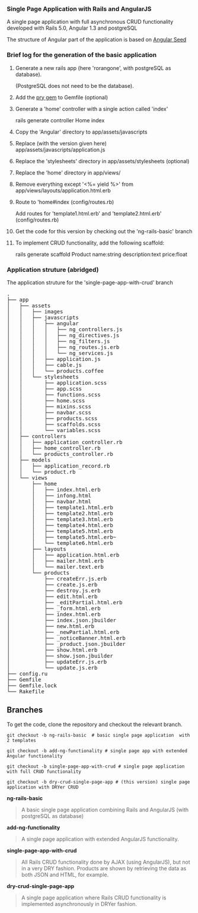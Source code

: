 ### Single Page Application with Rails and AngularJS

A single page application with full asynchronous CRUD functionality developed with
 Rails 5.0, Angular 1.3 and postgreSQL

The structure of Angular part of the application is based on [Angular Seed](https://github.com/angular/angular-seed)
### Brief log for the generation of the basic application

  1.  Generate a new rails app (here 'rorangone', with postgreSQL as database). 

      (PostgreSQL does not need to be the database). 

  2.  Add the [pry gem](https://github.com/rweng/pry-rails) to Gemfile (optional)
  3.  Generate a 'home' controller with a single action called 'index'

      rails generate controller Home index

  4.  Copy the 'Angular' directory to app/assets/javascripts
  5.  Replace (with the version given here) app/assets/javascripts/application.js
  6.  Replace the 'stylesheets' directory in app/assets/stylesheets (optional)
  7.  Replace the 'home' directory in app/views/
  8.  Remove everything except '<%= yield %>' from app/views/layouts/application.html.erb
  9.  Route to 'home#index (config/routes.rb)

      Add routes for 'template1.html.erb' and 'template2.html.erb' (config/routes.rb)
  10. Get the code for this version by checking out the 'ng-rails-basic' branch
  11. To implement CRUD functionality, add the following scaffold: 

      rails generate scaffold Product name:string description:text price:float

### Application struture (abridged) 

  The application struture for the 'single-page-app-with-crud' branch
<pre>
.
├── app
│   ├── assets
│   │   ├── images
│   │   ├── javascripts
│   │   │   ├── angular
│   │   │   │   ├── ng_controllers.js
│   │   │   │   ├── ng_directives.js
│   │   │   │   ├── ng_filters.js
│   │   │   │   ├── ng_routes.js.erb
│   │   │   │   └── ng_services.js
│   │   │   ├── application.js
│   │   │   ├── cable.js
│   │   │   └── products.coffee
│   │   └── stylesheets
│   │       ├── application.scss
│   │       ├── app.scss
│   │       ├── functions.scss
│   │       ├── home.scss
│   │       ├── mixins.scss
│   │       ├── navbar.scss
│   │       ├── products.scss
│   │       ├── scaffolds.scss
│   │       └── variables.scss
│   ├── controllers
│   │   ├── application_controller.rb
│   │   ├── home_controller.rb
│   │   └── products_controller.rb
│   ├── models
│   │   ├── application_record.rb
│   │   └── product.rb
│   └── views
│       ├── home
│       │   ├── index.html.erb
│       │   ├── infong.html
│       │   ├── navbar.html
│       │   ├── template1.html.erb
│       │   ├── template2.html.erb
│       │   ├── template3.html.erb
│       │   ├── template4.html.erb
│       │   ├── template5.html.erb
│       │   ├── template5.html.erb~
│       │   └── template6.html.erb
│       ├── layouts
│       │   ├── application.html.erb
│       │   ├── mailer.html.erb
│       │   └── mailer.text.erb
│       └── products
│           ├── createErr.js.erb
│           ├── create.js.erb
│           ├── destroy.js.erb
│           ├── edit.html.erb
│           ├── _editPartial.html.erb
│           ├── _form.html.erb
│           ├── index.html.erb
│           ├── index.json.jbuilder
│           ├── new.html.erb
│           ├── _newPartial.html.erb
│           ├── _noticeBanner.html.erb
│           ├── _product.json.jbuilder
│           ├── show.html.erb
│           ├── show.json.jbuilder
│           ├── updateErr.js.erb
│           └── update.js.erb
├── config.ru
├── Gemfile
├── Gemfile.lock
└── Rakefile
</pre>

## Branches

To get the code, clone the repository and checkout the relevant branch.

    git checkout -b ng-rails-basic  # basic single page application  with 2 templates

    git checkout -b add-ng-functionality # single page app with extended Angular functionality

    git checkout -b single-page-app-with-crud # single page application with full CRUD functionality 

    git checkout -b dry-crud-single-page-app # (this version) single page application with DRYer CRUD 

**ng-rails-basic**

> A basic single page application combining Rails and AngularJS (with postgreSQL as database)

**add-ng-functionality**

> A single page application with extended AngularJS functionality.

**single-page-app-with-crud**

> All Rails CRUD functionality done by AJAX (using AngularJS), but not in a  very DRY fashion. Products are shown
by retrieving the data as both JSON and HTML, for example. 

**dry-crud-single-page-app**

> A single page application where  Rails CRUD functionality is implemented asynchronously in DRYer fashion. 

